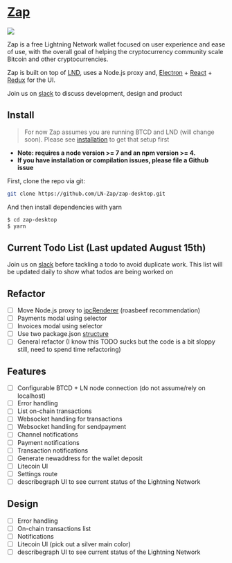 [Zap](https://zap.jackmallers.com)
==================================

<img src="http://zap.jackmallers.com/assets/desktop-f9a57ed49fc09119e2c9d3ba7337a5a7b42123b992b2eae14c356fc8a5ea25a3.png" />

Zap is a free Lightning Network wallet focused on user experience and ease of use, with the overall goal of helping the cryptocurrency community scale Bitcoin and other cryptocurrencies.

Zap is built on top of [LND](https://github.com/lightningnetwork/lnd),
uses a Node.js proxy and,
[Electron](https://electron.atom.io/) + [React](https://facebook.github.io/react/) + [Redux](https://github.com/reactjs/redux/tree/master/docs) for the UI.

Join us on [slack](https://join.slack.com/t/zaphq/shared_invite/MjI2MTY4NTcwMDUyLTE1MDI2OTA0ODAtNTRjMTY4YTNjNA) to discuss development, design and product

## Install

> For now Zap assumes you are running BTCD and LND (will change soon). Please see [installation](https://github.com/lightningnetwork/lnd/blob/master/docs/INSTALL.md) to get that setup first

* **Note: requires a node version >= 7 and an npm version >= 4.**
* **If you have installation or compilation issues, please file a Github issue**

First, clone the repo via git:
```bash
git clone https://github.com/LN-Zap/zap-desktop.git
```

And then install dependencies with yarn

```bash
$ cd zap-desktop
$ yarn
```

## Current Todo List (Last updated August 15th)
Join us on [slack](https://join.slack.com/t/zaphq/shared_invite/MjI2MTY4NTcwMDUyLTE1MDI2OTA0ODAtNTRjMTY4YTNjNA) before tackling a todo to avoid duplicate work. This list will be updated daily to show what todos are being worked on

## Refactor
- [ ] Move Node.js proxy to [ipcRenderer](https://electron.atom.io/docs/api/ipc-renderer/) (roasbeef recommendation)
- [ ] Payments modal using selector
- [ ] Invoices modal using selector
- [ ] Use two package.json [structure](https://github.com/electron-userland/electron-builder/wiki/Two-package.json-Structure) 
- [ ] General refactor (I know this TODO sucks but the code is a bit sloppy still, need to spend time refactoring)

## Features
- [ ] Configurable BTCD + LN node connection (do not assume/rely on localhost)
- [ ] Error handling
- [ ] List on-chain transactions
- [ ] Websocket handling for transactions
- [ ] Websocket handling for sendpayment
- [ ] Channel notifications
- [ ] Payment notifications
- [ ] Transaction notifications
- [ ] Generate newaddress for the wallet deposit
- [ ] Litecoin UI
- [ ] Settings route
- [ ] describegraph UI to see current status of the Lightning Network

## Design
- [ ] Error handling
- [ ] On-chain transactions list
- [ ] Notifications
- [ ] Litecoin UI (pick out a silver main color)
- [ ] describegraph UI to see current status of the Lightning Network
